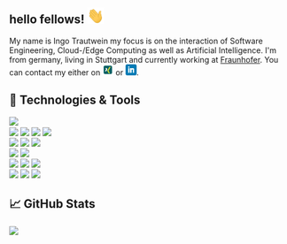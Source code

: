 <!--
[![ingo_trautwein header](https://raw.githubusercontent.com/IngoTrautwein/IngoTrautwein/main/icon/bannner.png)](https://not_implementes.com)
<p>
  <a href="https://ingotrautwein.com/latest-story.png"><img width="150" align='right' src="https://ingotrautwein.com/latest-story.png"></a>
</p>
# Maybe coming soon..........
-->


## hello fellows! <img src="https://raw.githubusercontent.com/IngoTrautwein/IngoTrautwein/main/icon/wave.gif" width="30px">

My name is Ingo Trautwein my focus is on the interaction of Software Engineering, Cloud-/Edge Computing as well as Artificial Intelligence. I'm from germany, living in Stuttgart and currently working at [Fraunhofer](https://www.iao.fraunhofer.de/). You can contact my either on <a href="https://www.xing.com/profile/Ingo_Trautwein/cv"><img height="20" src="https://github.com/IngoTrautwein/IngoTrautwein/blob/main/icon/xing.png?raw=true"></a> or <a href="https://www.linkedin.com/in/ingo-trautwein/"><img height="20" src="https://github.com/IngoTrautwein/IngoTrautwein/blob/main/icon/linkedin.png?raw=true"></a>.

## 🔧 Technologies & Tools
![](https://img.shields.io/badge/OS-Linux-informational?style=flat&logo=linux&logoColor=white&color=2bbc8a)  
![](https://img.shields.io/badge/Code-Python-informational?style=flat&logo=python&logoColor=white&color=2bbc8a)
![](https://img.shields.io/badge/Code-JavaScript-informational?style=flat&logo=javascript&logoColor=white&color=2bbc8a)
![](https://img.shields.io/badge/Code-Java-informational?style=flat&logo=java&logoColor=white&color=2bbc8a)
![](https://img.shields.io/badge/Code-Vue-informational?style=flat&logo=vue.js&logoColor=white&color=2bbc8a)  
![](https://img.shields.io/badge/Database-PostgreSQL-informational?style=flat&logo=postgresql&logoColor=white&color=2bbc8a)
![](https://img.shields.io/badge/Database-MySQL-informational?style=flat&logo=mysql&logoColor=white&color=2bbc8a)
![](https://img.shields.io/badge/Database-NoSQL-informational?style=flat&logo=mongodb&logoColor=white&color=2bbc8a)  
![](https://img.shields.io/badge/Tools-Docker-informational?style=flat&logo=docker&logoColor=white&color=2bbc8a)
![](https://img.shields.io/badge/Tools-Kubernetes-informational?style=flat&logo=kubernetes&logoColor=white&color=2bbc8a)  
![](https://img.shields.io/badge/Cloud-AWS-informational?style=flat&logo=amazon&logoColor=white&color=2bbc8a)
![](https://img.shields.io/badge/Cloud-Google-informational?style=flat&logo=googlecloud&logoColor=white&color=2bbc8a)
![](https://img.shields.io/badge/Cloud-Azure-informational?style=flat&logo=microsoftazure&logoColor=white&color=2bbc8a)  
![](https://img.shields.io/badge/AI-TensorFlow-informational?style=flat&logo=tensorflow&logoColor=white&color=2bbc8a)
![](https://img.shields.io/badge/AI-PyTorch-informational?style=flat&logo=pytorch&logoColor=white&color=2bbc8a)
![](https://img.shields.io/badge/AI-numpy-informational?style=flat&logo=numpy&logoColor=white&color=2bbc8a)

## &#x1f4c8; GitHub Stats

<a href="https://github.com/IngoTrautwein/IngoTrautwein">
  <img align="center" src="https://github-readme-stats.vercel.app/api/top-langs/?username=IngoTrautwein&hide=html,tex&title_color=ffffff&text_color=c9cacc&icon_color=2bbc8a&bg_color=1d1f21&langs_count=3" />
</a>

<!--
<a href="https://github.com/IngoTrautwein/IngoTrautwein">
  <img align="center" src="https://github-readme-stats.vercel.app/api?username=IngoTrautwein&show_icons=true&line_height=27&count_private=true&title_color=ffffff&text_color=c9cacc&icon_color=2bbc8a&bg_color=1d1f21" alt="Martin's GitHub Stats" />
</a>
must repositories are private ;-)
-->

<!-- Resources -->
<!-- Icons: https://simpleicons.org/ -->
<!-- GitHub Stats: https://github.com/anuraghazra/github-readme-stats -->
<!-- Emojis: https://emojipedia.org/emoji/ -->
<!-- HTML Emojis: https://www.fileformat.info/index.htm -->
<!-- Shields: https://shields.io/ -->
<!-- Awesome GitHub Profile README: https://github.com/abhisheknaiidu/awesome-github-profile-readme -->
